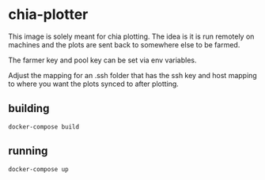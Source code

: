 # chia-plotter
This image is solely meant for chia plotting. The idea is it is run remotely
on machines and the plots are sent back to somewhere else to be farmed.

The farmer key and pool key can be set via env variables.

Adjust the mapping for an .ssh folder that has the ssh key and host mapping
to where you want the plots synced to after plotting.

## building
`docker-compose build`

## running
`docker-compose up`
